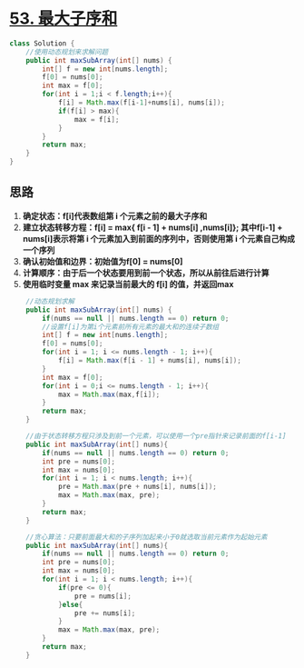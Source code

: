 # [53. 最大子序和](https://leetcode-cn.com/problems/maximum-subarray/)

```java
class Solution {
    //使用动态规划来求解问题
    public int maxSubArray(int[] nums) {
        int[] f = new int[nums.length];
        f[0] = nums[0];
        int max = f[0]; 
        for(int i = 1;i < f.length;i++){
            f[i] = Math.max(f[i-1]+nums[i], nums[i]);
            if(f[i] > max){
                max = f[i]; 
            }
        }
        return max;
    }
}
```

## 思路

1. **确定状态：f[i]代表数组第 i 个元素之前的最大子序和**
2. **建立状态转移方程：f[i] = max{ f[i - 1] + nums[i] ,nums[i]}; 其中f[i-1] + nums[i]表示将第 i 个元素加入到前面的序列中，否则使用第 i 个元素自己构成一个序列**
3. **确认初始值和边界：初始值为f[0] = nums[0]**
4. **计算顺序：由于后一个状态要用到前一个状态，所以从前往后进行计算**
5. **使用临时变量 max 来记录当前最大的 f[i] 的值，并返回max** 

```java
    //动态规划求解
    public int maxSubArray(int[] nums) {
        if(nums == null || nums.length == 0) return 0;
        //设置f[i]为第i个元素前所有元素的最大和的连续子数组
        int[] f = new int[nums.length];
        f[0] = nums[0];
        for(int i = 1; i <= nums.length - 1; i++){
            f[i] = Math.max(f[i - 1] + nums[i], nums[i]);
        }
        int max = f[0];
        for(int i = 0;i <= nums.length - 1; i++){
            max = Math.max(max,f[i]);
        }
        return max;
    }

    //由于状态转移方程只涉及到前一个元素，可以使用一个pre指针来记录前面的f[i-1]
    public int maxSubArray(int[] nums){
        if(nums == null || nums.length == 0) return 0;
        int pre = nums[0];
        int max = nums[0];
        for(int i = 1; i < nums.length; i++){
            pre = Math.max(pre + nums[i], nums[i]);
            max = Math.max(max, pre);
        }
        return max;
    }

    //贪心算法：只要前面最大和的子序列加起来小于0就选取当前元素作为起始元素
    public int maxSubArray(int[] nums){
        if(nums == null || nums.length == 0) return 0;
        int pre = nums[0];
        int max = nums[0];
        for(int i = 1; i < nums.length; i++){
            if(pre <= 0){
                pre = nums[i];
            }else{
                pre += nums[i];
            }
            max = Math.max(max, pre);
        }
        return max;
    }
```

